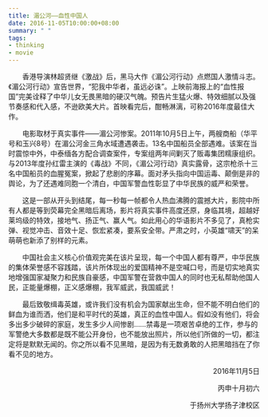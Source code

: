 ```yaml
---
title: 湄公河——血性中国人
date: 2016-11-05T10:00:00+08:00
summary: " "
tags:
- thinking
- movie
---
```


&emsp;&emsp;香港导演林超贤继《激战》后，黑马大作《湄公河行动》点燃国人激情斗志。《湄公河行动》宣告世界，“犯我中华者，虽远必诛”。上映前海报上的“血性报国”完美诠释了中华儿女无畏黑暗的硬汉气魄。预告片生猛火爆、特效细腻以及强节奏感和代入感，不逊欧美大片。首映看完后，酣畅淋漓，可称2016年度最佳大作。

&emsp;&emsp;电影取材于真实事件——湄公河惨案。2011年10月5日上午，两艘商船（华平号和玉兴8号）在湄公河金三角水域遭遇袭击。13名中国船员全部遇难。该案在当时震惊中外，中泰缅各方配合调查案件，专案组两年间剿灭了贩毒集团糯康组织。与2013年度孙红雷主演的《毒战》不同，《湄公河行动》真实露骨，这宗枪杀十三名中国船员的血腥冤案，掀起了悲剧的序幕。面对矛头指向中国运毒、颠倒是非的舆论，为了还遇难同胞一个清白，中国军警血性彰显了中华民族的威严和荣誉。

&emsp;&emsp;这是一部从开头到结尾，每一秒每一帧都令人热血沸腾的震撼大片，影院中所有人都是等到荧幕完全黑暗后离场，影片将真实事件高度还原，身临其境，超越好莱坞级的特效，接地气、扬正气、赢人气。如此用心的华语影片不多见了，真枪实弹、视觉冲击、音效十足、恢宏紧凑，要系安全带。严肃之时，小英雄“啸天”的呆萌萌也新添了别样的元素。

&emsp;&emsp;中国社会主义核心价值观完美在该片呈现，每一个中国人都有尊严，中华民族的集体荣誉感不容践踏，该片所体现出的爱国精神不是空喊口号，而是切实地真实地增强国家凝聚力和民族自豪感，中国军警在营救中国人的同时也无私帮助他国人民，正能量爆棚，正义感爆棚，我军威武，我国威武！

&emsp;&emsp;最后致敬缉毒英雄，或许我们没有机会为国家献出生命，但不能不明白他们的鲜血为谁而洒，他们是和平时代的英雄，真正的血性中国人。假如没有他们，将会多出多少破碎的家庭，发生多少人间惨剧……禁毒是一项艰苦卓绝的工作，参与的军警绝大多数都是既不能公开身份，也不能放出照片，所以他们所做的一切，都注定将是默默无闻的。你之所以看不见黑暗，是因为有无数勇敢的人把黑暗挡在了你看不见的地方。

<p align="right">2016年11月5日</p>

<p align="right">丙申十月初六</p>

<p align="right">于扬州大学扬子津校区</p>